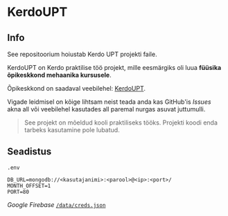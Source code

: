 # KerdoUPT

## Info

See repositoorium hoiustab Kerdo UPT projekti faile.

KerdoUPT on Kerdo praktilise töö projekt, mille eesmärgiks oli luua **füüsika õpikeskkond mehaanika kursusele**.

Õpikeskkond on saadaval veebilehel: [KerdoUPT](http://upt.kerdo.me).

Vigade leidmisel on kõige lihtsam neist teada anda kas GitHub'is _Issues_ akna all või veebilehel kasutades all paremal nurgas asuvat juttumulli.

> See projekt on mõeldud kooli praktiliseks tööks. Projekti koodi enda tarbeks kasutamine pole lubatud.

## Seadistus

`.env`

```
DB_URL=mongodb://<kasutajanimi>:<parool>@<ip>:<port>/
MONTH_OFFSET=1
PORT=80
```

_Google Firebase_ [`/data/creds.json`](https://firebase.google.com/docs/admin/setup)

